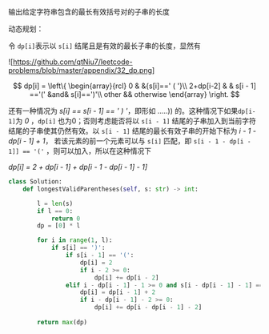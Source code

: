 输出给定字符串包含的最长有效括号对的子串的长度



动态规划：

令 `dp[i]`表示以 `s[i]` 结尾且是有效的最长子串的长度，显然有

![https://github.com/qtNiu7/leetcode-problems/blob/master/appendix/32_dp.png]

$$
dp[i] = \left\{
\begin{array}{rcl}
0 & &{s[i]==' ( '}\\
2+dp[i-2] & & s[i - 1] =='(' &and& s[i]==')'\\
other && otherwise
\end{array}
\right.
$$

还有一种情况为 *s[i] == s[i - 1] == ' ) '*，即形如 .....)) 的。这种情况下如果`dp[i- 1]`为 *0* ，`dp[i]` 也为0；否则考虑能否将以 `s[i - 1]` 结尾的子串加入到当前字符结尾的子串使其仍然有效。以 `s[i - 1]` 结尾的最长有效子串的开始下标为 *i - 1 - dp[i - 1] + 1*， 若该元素的前一个元素可以与 `s[i]` 匹配，即 `s[i - 1 - dp[i - 1]] == '('` ，则可以加入，所以在这种情况下

*dp[i] = 2 + dp[i - 1] + dp[i - 1 - dp[i - 1] - 1]*

```python
class Solution:
    def longestValidParentheses(self, s: str) -> int:

        l = len(s)
        if l == 0:
            return 0
        dp = [0] * l

        for i in range(1, l):
            if s[i] == ')':
                if s[i - 1] == '(':
                    dp[i] = 2
                    if i - 2 >= 0:
                        dp[i] += dp[i - 2]
                elif i - dp[i - 1] - 1 >= 0 and s[i - dp[i - 1] - 1] == '(' :
                    dp[i] = dp[i - 1] + 2 
                    if i - dp[i - 1] - 2 >= 0:
                        dp[i] += dp[i - dp[i - 1] - 2]
                        
        return max(dp)
```





